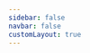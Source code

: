 ```yaml
---
sidebar: false
navbar: false
customLayout: true
---
```


<RenderTwig :js-importer="() => import('./app.js')" :tpl-importer="() => import('./app-top.twig?raw')" />
